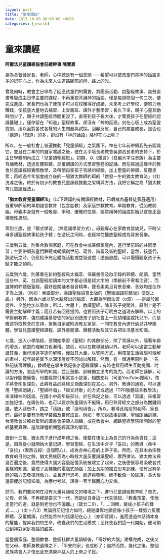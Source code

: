 ```yaml
---
layout: post
title: "童來讀經"
date: 2013-10-08 00:00:00 +0800
categories: [jewish]
---
```


# 童來讀經

 

**阿爾法兒童讀經協會前總幹事 陳寶嘉**

身為基督徒家長、老師，心中總是有一個念頭 ── 希望可以使孩童們將神的話語多多的記在心上，作為未來人生道路腳前的燈、路上的光。


曾幾何時，教會主日學為了回應孩童們的需要，將團康活動、說聖經故事、美勞畫畫等變成主日學主要的課程，不再重視背誦神的話語，僅是每週唸個一句二次，便完成進度。家長們也為了使孩子可以在校獲得好成績，未來考上好學校，便努力地賺錢，使孩童大量地去補習、上安親班、課外才藝學習；長久下來，親子心靈互動時間少了，親子共讀聖經時間更沒了，直等到孩子長大後，才驚覺孩子在聖經的認識基礎上，僅停留在「知道」聖經故事，卻沒有「神的話語」刻在心版上成為聖靈寶劍，用以面對各式各樣的人生問題與試探。回顧反省，自己的屬靈成長，是否也「聽道」「知道」的多，卻沒有「神的話語」烙印在心上呢？


所以，在一般社會上普遍推動「兒童讀經」之氛圍下，神在七年前帶領我先去認識它，並且在二年的的自家嚐試之後，便在太平境長老教會吳道昌長老的支持下，於主日學體制內成立「兒童讀聖經班」。初期，以《箴言》（自編大字注音版）為主要背誦教材，透過反覆聆聽、反覆朗讀的方式學習整卷的記誦。而在經過這幾年的教會兒童讀經班實際教學，及帶領自家孩子背誦的經驗，加上聖靈的帶領，反覆思索；再經過今年協會成立後的一場猶太教師約珥的「啟發一生的猶太教育法」（註）洗滌之後，終於有初步的教會兒童讀經推動之架構與方法，我把它稱之為「猶太教育兒童讀經法」。


**「猶太教育兒童讀經法」**（以下建議的有關讀經教材，已轉成為基督徒家庭適用）首重學齡前的早期語言教育（包含胎教）及家庭宗教教育。早期教育，從胎教開始，母親本身就有一個敬虔、平和、優雅的性情，經常用神的話語對胎兒宣告正面積極性思想。


零到三歲，是「模式學習」（無意識學習方式），母親專心在家教育嬰幼兒，平時父母多講聖經故事給孩子聽；在遊玩之同時，也經常性播放聖經成為背景音樂。


三歲到五歲，則集合數個家庭，可在教會中或某個家庭內，進行學前班的共同學習；主要帶領孩童們聆聽或朗讀創世記、箴言、詩篇及新約聖經，當然，孩童們，該遊玩之時，仍應給予充足體能活動或益智遊戲；透過遊戲，可以慢慢觀察孩子天賦才能之傾向。


五歲到六歲，則著重在新約聖經馬太福音、保羅書信及啟示錄的聆聽、朗讀，當然這些中、英、台語聖經朗讀本的文字都必須是超大字的（學齡前不需看注音），而選擇的聆聽版聖經，最好是朗誦者發音精準，聲音柔美且背景音樂、音效均是佳作才為上選。（例如：華語部分，漢語聖經協會出版的《聖經國語聆聽版》便是上品。）另外，因為六歲以前大腦發出的腦波，大都為阿爾法波（α波）──是屬於直覺性、全盤地加以吸收；所以，大體上，教讀聖經，除非孩子提問外，原則上是不需要主動解釋字義；而且若有回應提問，也要用孩子可明白之道理去解釋。以上的學齡前教育，強烈建議基督徒的家庭別送孩子到社會上一般幼稚園或托兒所，而是應該爭取教會的支持，聚集自家或附近教友家庭，一同在教會內進行幼兒共學團體，學習兒童讀聖經課程、課外書閱讀、團體活動及其它各項生活基本知識。


七歲，進入小學階段，便開始學習《聖經》的其餘部分，除了背誦以外，隨著年齡的增長，孩童的理解力也漸增。故而，可以在教導誦讀以外，老師可以適當主動解讀其義，但毋須逐字逐句解釋，僅就其大義，以譬喻方式，用孩童生活經驗可理解的素材，按年齡差異予以深淺層度不同加以解釋。然而，有一個通用原則是：「先熟記後再理解」，教師是在學生熟記後才逐段講解；有時也採用師生互動提問、討論的方法，鞏固所學的知識，並且鼓勵、訓練獨立思考的能力。而老師在講解，可以製作圖像簡報，也要經常引用寓言小故事，相關影片（可至YouTubo搜索），孩子將會印象深刻，此將有益於將經文涵義深刻在其心。另外，教導的過程，可以運用「聖經朗誦」、「聖經吟唱」、「經文詩歌」的方式或透過「TPR肢體語言教學法」來演繹神的話語。在國小中高年級部分，於在熟記之後，可以透過「寫讀」來複習加強記憶。在禱告時，也可以要求孩童禱告不擬稿，用已熟背經文之部分為關鍵詞語，放入禱告中，謂之「禱讀」或「造句禱告」。所以，教導此階段的老師、家長們，最好是要有所教學裝備及靈修成長，例如：參加說故事訓練、聖經朗誦訓練、台灣教會公報社舉辦的讀書會帶領人訓練，或在教會中、網路聖經學院所開辦的聖經基要真理、進階課程相關聖經真理的學習。


直到十三歲，猶太孩子進行成年禮之後，便要在律法上為自己的行為負責任；這是，因為從小就開始大量記誦、學習聖經，在生活中合乎「妥拉」的教導（命中「妥拉」（摩西五經）這個靶心），成為合神心意的上帝子民。然而，在其本為宗教教育的目的之餘，猶太民族因為小時候大量反覆誦讀聖經、摩西律法、猶太教法典幾百遍之後，竟然使得大腦大容量記憶系統被建立了起來，之後便很容易吸收各式各樣的知識，變成了高機能的電腦式頭腦；加上長期的獨立思考訓練，便有足夠多餘的腦力去發揮想像力，並且進行思考、創造與發明，而不致像一般民族，長大後還要疲於記憶知識，為應付考試，謀得一官半職而心力交瘁。


然而，我們要如何在沒有大量背誦經文的環境之下，進行兒童讀經教育呢？首先，父母、老師，不再總是要求下一代，而是從自身這一代先做起，「教養孩童，使他走當行的道，就是到老他也不偏離。」（箴廿二6）、「……回轉，變成小孩子的樣式……」（太十八3）無論目前記憶力如何，總是謙卑地願意像小孩子一樣努力反覆聆聽、反覆朗讀，自然能將神的話語記在心上（亦即背誦），進而透過神話語本身的權能，提昇我們的生命，改變我們的生活模式；至終使我們這一代開始，便可領受到神對家庭祝福的甜美。


當整個家庭、整個教會、整個社群大量讀經後，「奇妙的大腦」建構完成，之後又在父母、老師身教遺傳之下，「平安的家」也成形了；自然而然，幾代之後，整個民族將會人才倍出且充滿榮神益人的上帝之子民。


